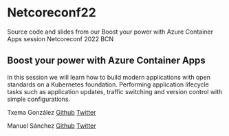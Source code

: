 # Netcoreconf22

Source code and slides from our Boost your power with Azure Container Apps session Netcoreconf 2022 BCN

## Boost your power with Azure Container Apps
In this session we will learn how to build modern applications with open standards on a Kubernetes foundation. Performing application lifecycle tasks such as application updates, traffic switching and version control with simple configurations.



Txema González [Github](https://github.com/TxeBals) [Twitter](https://twitter.com/tx_bals)

Manuel Sánchez [Github](https://github.com/manuss20) [Twitter](https://twitter.com/manuss20)